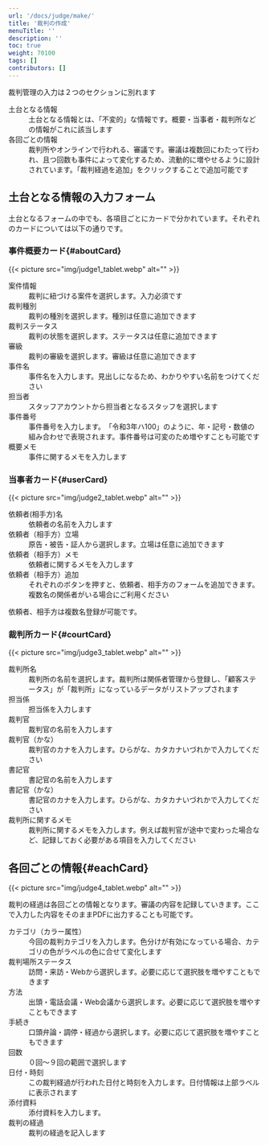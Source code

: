 ```yaml
---
url: '/docs/judge/make/'
title: '裁判の作成'
menuTitle: ''
description: ''
toc: true
weight: 70100
tags: []
contributors: []
---
```


裁判管理の入力は２つのセクションに別れます

<dl class="basic">
<dt>土台となる情報</dt>
<dd>土台となる情報とは、「不変的」な情報です。概要・当事者・裁判所などの情報がこれに該当します</dd>
<dt>各回ごとの情報</dt>
<dd>裁判所やオンラインで行われる、審議です。審議は複数回にわたって行われ、且つ回数も事件によって変化するため、流動的に増やせるように設計されています。「裁判経過を追加」をクリックすることで追加可能です</dd>
</dl>

## 土台となる情報の入力フォーム

土台となるフォームの中でも、各項目ごとにカードで分かれています。それぞれのカードについては以下の通りです。

### 事件概要カード{#aboutCard}

{{< picture src="img/judge1_tablet.webp" alt="" >}}

<dl class="basic">
<dt>案件情報</dt>
<dd>裁判に紐づける案件を選択します。入力必須です</dd>
<dt>裁判種別</dt>
<dd>裁判の種別を選択します。種別は任意に追加できます</dd>
<dt>裁判ステータス</dt>
<dd>裁判の状態を選択します。ステータスは任意に追加できます</dd>
<dt>審級</dt>
<dd>裁判の審級を選択します。審級は任意に追加できます</dd>
<dt>事件名</dt>
<dd>事件名を入力します。見出しになるため、わかりやすい名前をつけてください</dd>
<dt>担当者</dt>
<dd>スタッフアカウントから担当者となるスタッフを選択します</dd>
<dt>事件番号</dt>
<dd>事件番号を入力します。　「令和3年ハ100」のように、年・記号・数値の組み合わせで表現されます。事件番号は可変のため増やすことも可能です</dd>
<dt>概要メモ</dt>
<dd>事件に関するメモを入力します</dd>
</dl>

### 当事者カード{#userCard}

{{< picture src="img/judge2_tablet.webp" alt="" >}}

<dl class="basic">
<dt>依頼者(相手方)名</dt>
<dd>依頼者の名前を入力します</dd>
<dt>依頼者（相手方）立場</dt>
<dd>原告・被告・証人から選択します。立場は任意に追加できます</dd>
<dt>依頼者（相手方）メモ</dt>
<dd>依頼者に関するメモを入力します</dd>
<dt>依頼者（相手方）追加</dt>
<dd>それぞれのボタンを押すと、依頼者、相手方のフォームを追加できます。複数名の関係者がいる場合にご利用ください</dd>
</dl>

依頼者、相手方は複数名登録が可能です。

### 裁判所カード{#courtCard}

{{< picture src="img/judge3_tablet.webp" alt="" >}}

<dl class="basic">
<dt>裁判所名</dt>
<dd>裁判所の名前を選択します。裁判所は関係者管理から登録し、「顧客ステータス」が「裁判所」になっているデータがリストアップされます</dd>
<dt>担当係</dt>
<dd>担当係を入力します</dd>
<dt>裁判官</dt>
<dd>裁判官の名前を入力します</dd>
<dt>裁判官（かな）</dt>
<dd>裁判官のカナを入力します。ひらがな、カタカナいづれかで入力してください</dd>
<dt>書記官</dt>
<dd>書記官の名前を入力します</dd>
<dt>書記官（かな）</dt>
<dd>書記官のカナを入力します。ひらがな、カタカナいづれかで入力してください</dd>
<dt>裁判所に関するメモ</dt>
<dd>裁判所に関するメモを入力します。例えば裁判官が途中で変わった場合など、記録しておく必要がある項目を入力してください</dd>
</dl>

## 各回ごとの情報{#eachCard}

{{< picture src="img/judge4_tablet.webp" alt="" >}}

裁判の経過は各回ごとの情報となります。審議の内容を記録していきます。ここで入力した内容をそのままPDFに出力することも可能です。

<dl class="basic">
<dt>カテゴリ（カラー属性）</dt>
<dd>今回の裁判カテゴリを入力します。色分けが有効になっている場合、カテゴリの色がラベルの色に合せて変化します</dd>
<dt>裁判場所ステータス</dt>
<dd>訪問・来訪・Webから選択します。必要に応じて選択肢を増やすこともできます</dd>
<dt>方法</dt>
<dd>出頭・電話会議・Web会議から選択します。必要に応じて選択肢を増やすこともできます</dd>
<dt>手続き</dt>
<dd>口頭弁論・調停・経過から選択します。必要に応じて選択肢を増やすこともできます</dd>
<dt>回数</dt>
<dd>０回〜９回の範囲で選択します</dd>
<dt>日付・時刻</dt>
<dd>この裁判経過が行われた日付と時刻を入力します。日付情報は上部ラベルに表示されます</dd>
<dt>添付資料</dt>
<dd>添付資料を入力します。</dd>
<dt>裁判の経過</dt>
<dd>裁判の経過を記入します</dd>
</dl>
